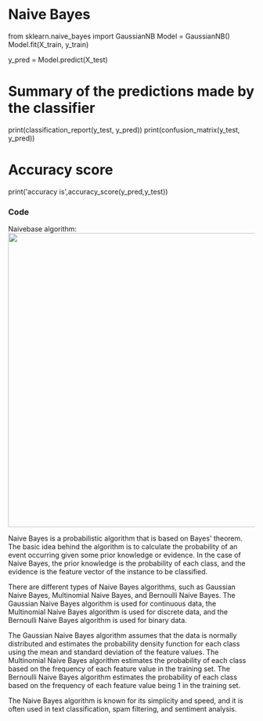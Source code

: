 
# Naive Bayes
from sklearn.naive_bayes import GaussianNB
Model = GaussianNB()
Model.fit(X_train, y_train)

y_pred = Model.predict(X_test)

# Summary of the predictions made by the classifier
print(classification_report(y_test, y_pred))
print(confusion_matrix(y_test, y_pred))
# Accuracy score
print('accuracy is',accuracy_score(y_pred,y_test))

### Code
Naivebase algorithm: <br />
<img src="https://github.com/akjadon/HH/blob/master/Python/MachineLearning/images/naivebase.PNG" width="600"> <br />



Naive Bayes is a probabilistic algorithm that is based on Bayes' theorem. The basic idea behind the algorithm is to calculate the probability of an event occurring given some prior knowledge or evidence. In the case of Naive Bayes, the prior knowledge is the probability of each class, and the evidence is the feature vector of the instance to be classified.

There are different types of Naive Bayes algorithms, such as Gaussian Naive Bayes, Multinomial Naive Bayes, and Bernoulli Naive Bayes. The Gaussian Naive Bayes algorithm is used for continuous data, the Multinomial Naive Bayes algorithm is used for discrete data, and the Bernoulli Naive Bayes algorithm is used for binary data.

The Gaussian Naive Bayes algorithm assumes that the data is normally distributed and estimates the probability density function for each class using the mean and standard deviation of the feature values. The Multinomial Naive Bayes algorithm estimates the probability of each class based on the frequency of each feature value in the training set. The Bernoulli Naive Bayes algorithm estimates the probability of each class based on the frequency of each feature value being 1 in the training set.

The Naive Bayes algorithm is known for its simplicity and speed, and it is often used in text classification, spam filtering, and sentiment analysis.
